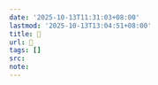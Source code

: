 ```yaml
---
date: '2025-10-13T11:31:03+08:00'
lastmod: '2025-10-13T13:04:51+08:00'
title: 󰨇
url: 󰨇
tags: []
src:
note:
---
```

